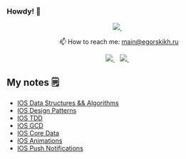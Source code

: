 ### Howdy! 👋

<p align='center'>
     <a href="https://egorskikh.ru/project.html" target="_blank">
    <img src="https://img.shields.io/badge/-portfolio-ff69b4"/>
  </a>&nbsp;&nbsp;
 <p align='center'>
     📫  How to reach me: <a href='mailto:main@egorskikh.ru'>main@egorskikh.ru</a>
</p>

<p align='center'>
   <a href="https://t.me/egorskikh" target="_blank">
    <img src="https://img.shields.io/badge/Telegram-2CA5E0?style=for-the-badge&logo=telegram&logoColor=white" />        
  </a>&nbsp;&nbsp;
  <a href="https://www.linkedin.com/in/egorskikh" target="_blank">
    <img src="https://img.shields.io/badge/linkedin-%230077B5.svg?&style=for-the-badge&logo=linkedin&logoColor=white" />
  </a>&nbsp;&nbsp;
 <p align='center'>
</p>


  
## My notes 🗒

- [IOS Data Structures && Algorithms ](https://github.com/egorskikh/IOS-Data-Structures-and-Algorithms)
- [IOS Design Patterns](https://github.com/egorskikh/IOS-Design-Patterns)
- [IOS TDD](https://github.com/egorskikh/IOS-TDD)
- [IOS GCD](https://github.com/egorskikh/IOS-Concurrency)
- [IOS Core Data](https://github.com/egorskikh/IOS-CoreData)
- [IOS Animations](https://github.com/egorskikh/IOS-Animations)
- [IOS Push Notifications](https://github.com/egorskikh/IOS-PushNotifications)





<!--
**egorskikh/egorskikh** is a ✨ _special_ ✨ repository because its `README.md` (this file) appears on your GitHub profile.

Here are some ideas to get you started:

- 🔭 I’m currently working on ...
- 🌱 I’m currently learning ...
- 👯 I’m looking to collaborate on ...
- 🤔 I’m looking for help with ...
- 💬 Ask me about ...
- 📫 How to reach me: ...
- 😄 Pronouns: ...
- ⚡ Fun fact: ...
- 📃  cv: [ru](https://egorskikh.ru/cv.html)
-->
